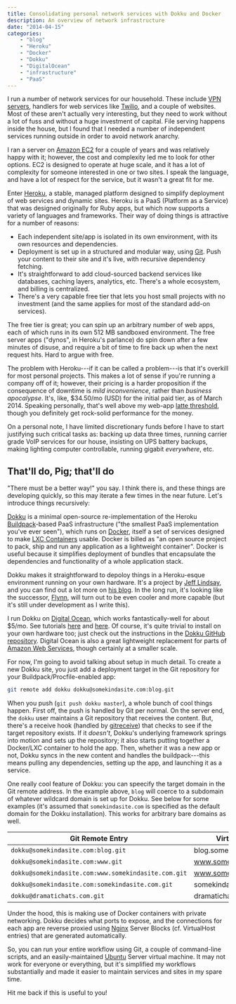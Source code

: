 ```yaml
---
title: Consolidating personal network services with Dokku and Docker
description: An overview of network infrastructure
date: "2014-04-15"
categories:
    - "blog"
    - "Heroku"
    - "Docker"
    - "Dokku"
    - "DigitalOcean"
    - "infrastructure"
    - "PaaS"
---
```


I run a number of network services for our household. These include [VPN servers][OpenVPN], handlers for web services like [Twilio][], and a couple of websites. Most of these aren't actually very interesting, but they need to work without a lot of fuss and without a huge investment of capital. File serving happens inside the house, but I found that I needed a number of independent services running outside in order to avoid network anarchy.

I ran a server on [Amazon EC2][] for a couple of years and was relatively happy with it; however, the cost and complexity led me to look for other options. EC2 is designed to operate at huge scale, and it has a lot of complexity for someone interested in one or two sites. I speak the language, and have a lot of respect for the service, but it wasn't a great fit for me.

Enter [Heroku][], a stable, managed platform designed to simplify deployment of web services and dynamic sites. Heroku is a PaaS (Platform as a Service) that was designed originally for Ruby apps, but which now supports a variety of languages and frameworks. Their way of doing things is attractive for a number of reasons:

- Each independent site/app is isolated in its own environment, with its own resources and dependencies.
- Deployment is set up in a structured and modular way, using [Git][]. Push your content to their site and it's live, with recursive dependency fetching.
- It's straightforward to add cloud-sourced backend services like databases, caching layers, analytics, etc. There's a whole ecosystem, and billing is centralized.
- There's a very capable free tier that lets you host small projects with no investment (and the same applies for most of the standard add-on services).

The free tier is great; you can spin up an arbitrary number of web apps, each of which runs in its own 512 MB sandboxed environment. The free server apps ("dynos", in Heroku's parlance) do spin down after a few minutes of disuse, and require a bit of time to fire back up when the next request hits. Hard to argue with free.

The problem with Heroku---if it can be called a problem---is that it's overkill for most personal projects. This makes a lot of sense if you're running a company off of it; however, their pricing is a harder proposition if the consequence of downtime is *mild inconvenience*, rather than *business apocalypse*. It's, like, $34.50/mo (USD) for the initial paid tier, as of March 2014. Speaking personally, that's well above my web-app [latte threshold][], though you definitely get rock-solid performance for the money.

On a personal note, I have limited discretionary funds before I have to start justifying such critical tasks as: backing up data three times, running carrier grade VoIP services for our house, insisting on UPS battery backups, making lighting computer controllable, running gigabit *everywhere*, etc.

## That'll do, Pig; that'll do

"There must be a better way!" you say. I think there is, and these things are developing quickly, so this may iterate a few times in the near future. Let's introduce things recursively:

[Dokku][] is a minimal open-source re-implementation of the Heroku [Buildpack][]-based PaaS infrastructure ("the smallest PaaS implementation you've ever seen"), which runs on
[Docker][], itself a set of services designed to make [LXC Containers][] usable. Docker is billed as "an open source project to pack, ship and run any application as a lightweight container". Docker is useful because it simplifies deployment of bundles that encapsulate the dependencies and functionality of a whole application stack.

Dokku makes it straightforward to depoloy things in a Heroku-esque environment running on your own hardware. It's a project by [Jeff Lindsay][], and you can find out a lot more on [his blog][DokkuBlog]. In the long run, it's looking like the successor, [Flynn][], will turn out to be even cooler and more capable (but it's still under development as I write this).

I run Dokku on [Digital Ocean][], which works fantastically-well for about $5/mo. See tutorials [here][HowToDokkuDO] and [here][DeployingDokkuDO]. Of course, it's quite trivial to install on your own hardware too; just check out the instructions in the [Dokku GitHub repository][Dokku]. Digital Ocean is also a great lightweight replacement for parts of [Amazon Web Services][], though certainly at a smaller scale.

For now, I'm going to avoid talking about setup in much detail. To create a new Dokku site, you just add a deployment target in the Git repository for your Buildpack/Procfile-enabled app:

````bash
git remote add dokku dokku@somekindasite.com:blog.git
````

When you push (`git push dokku master`), a whole bunch of cool things happen. First off, the push is handled by Git per normal. On the server end, the `dokku` user maintains a Git repository that receives the content. But, there's a receive hook (handled by [gitreceive][]) that checks to see if the target repository exists. If it *doesn't*, Dokku's underlying framework springs into motion and sets up the repository; it also starts putting together a Docker/LXC container to hold the app. Then, whether it was a new app or not, Dokku syncs in the new content and handles the buildpack---this means pulling any dependencies, setting up the app, and launching it as a service.

One really cool feature of Dokku: you can speecify the target domain in the Git remote address. In the example above, `blog` will coerce to a subdomain of whatever wildcard domain is set up for Dokku. See below for some examples (it's assumed that `somekindasite.com` is specified as the default domain for the Dokku installation). This works for arbitrary bare domains as well.

| Git Remote Entry                                    | VirtualHost            |
|-----------------------------------------------------|------------------------|
| `dokku@somekindasite.com:blog.git`                  | blog.somekindasite.com |
| `dokku@somekindasite.com:www.git`                   | www.somekindasite.com  |
| `dokku@somekindasite.com:www.somekindasite.com.git` | www.somekindasite.com  |
| `dokku@somekindasite.com:somekindasite.com.git`     | somekindasite.com      |
| `dokku@dramatichats.com.git`                        | dramatichats.com       |

Under the hood, this is making use of Docker containers with private networking. Dokku decides what ports to expose, and the connections for each app are reverse proxied using [Nginx][] Server Blocks (cf. VirtualHost entries) that are generated automatically.

So, you can run your entire workflow using Git, a couple of command-line scripts, and an easily-maintained [Ubuntu][] Server virtual machine. It may not work for everyone or everything, but it's simplified my workflows substantially and made it easier to maintain services and sites in my spare time.

Hit me back if this is useful to you!

[OpenVPN]: http://openvpn.net/
[Twilio]: https://www.twilio.com/
[Amazon EC2]: http://aws.amazon.com/ec2/
[Heroku]: https://www.heroku.com/
[Git]: http://git-scm.com/
[latte threshold]: /glossary
[Dokku]: https://github.com/progrium/dokku
[Buildpack]: https://devcenter.heroku.com/articles/buildpacks
[Docker]: https://www.docker.io/
[LXC Containers]: https://linuxcontainers.org/
[Jeff Lindsay]: https://twitter.com/progrium
[DokkuBlog]: http://progrium.com/blog/2013/06/19/dokku-the-smallest-paas-implementation-youve-ever-seen/
[Flynn]: https://flynn.io/
[Digital Ocean]: https://www.digitalocean.com/
[Amazon Web Services]: http://aws.amazon.com/
[HowToDokkuDO]: https://www.digitalocean.com/community/articles/how-to-use-the-digitalocean-dokku-application
[DeployingDokkuDO]: https://www.andrewmunsell.com/blog/dokku-tutorial-digital-ocean
[gitreceive]: https://github.com/progrium/gitreceive
[Nginx]: http://wiki.nginx.org/
[Ubuntu]: http://www.ubuntu.com/